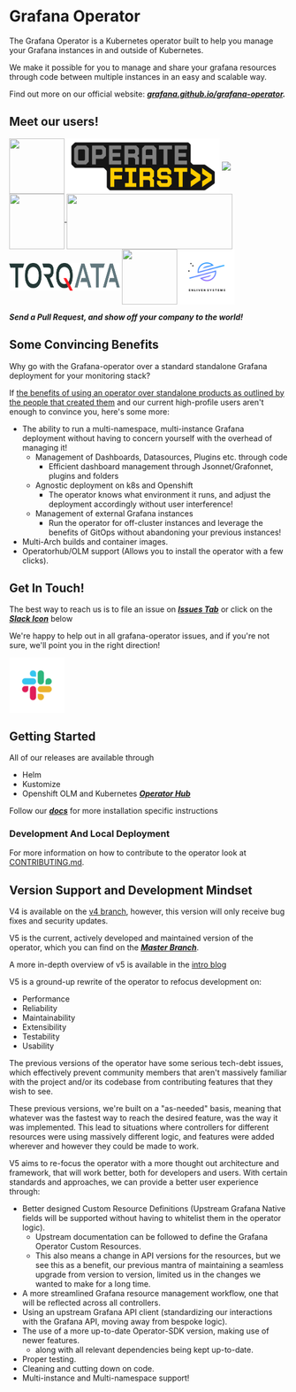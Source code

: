 # Grafana Operator

The Grafana Operator is a Kubernetes operator built to help you manage your Grafana instances in and outside of
Kubernetes.

We make it possible for you to manage and share your grafana resources through code between multiple instances in an
easy and scalable way.

Find out more on our official website:
***[grafana.github.io/grafana-operator](https://grafana-operator.github.io/grafana-operator/).***

## Meet our users!

<a href="https://www.redhat.com"><img src= "./media/users/redhat.png" align='middle' width=100 height=100 ></a>
<a href="https://www.operate-first.cloud/"><img src= "./media/users/opf-logo.png"  align='middle' height=100 ></a>
<a href="https://www.continental.com/"><img src= "./media/users/continental.png"  align='middle' height=100 ></a>
<a href="https://www.handelsbanken.se/en/"><img src= "./media/users/handelsbanken.svg" align='middle'  width=100 height=100 >
<a href="./media/users/xenit.png"><img src= "./media/users/xenit.png"  align='middle' width=300 height=100 ></a>
<a href="https://torqata.com"><img src= "./media/users/torqata.jpg"  align='middle' width=200 height=50 ></a>
<a href="https://www.ifood.com.br"><img src="./media/users/ifood.svg" align='middle' width=100 height=100></a>
<a href="https://enliven.systems"><img src= "./media/users/enliven-systems.png" align='middle'  width=100 height=100 ></a>

***Send a Pull Request, and show off your company to the world!***

## Some Convincing Benefits

Why go with the Grafana-operator over a standard standalone Grafana deployment for your monitoring stack?

If [the benefits of using an operator over standalone products as outlined by the people that created them](https://operatorframework.io/)
and our current high-profile users aren't enough to convince you, here's some more:

- The ability to run a multi-namespace, multi-instance Grafana deployment without having to concern yourself with the
  overhead of managing it!
    - Management of Dashboards, Datasources, Plugins etc. through code
        - Efficient dashboard management through Jsonnet/Grafonnet, plugins and folders
    - Agnostic deployment on k8s and Openshift
        - The operator knows what environment it runs, and adjust the deployment accordingly without user interference!
    - Management of external Grafana instances
        - Run the operator for off-cluster instances and leverage the benefits of GitOps without abandoning your
          previous instances!
- Multi-Arch builds and container images.
- Operatorhub/OLM support (Allows you to install the operator with a few clicks).

## Get In Touch!

The best way to reach us is to file an issue on
***[Issues Tab](https://github.com/grafana/grafana-operator/issues)***
or click on the ***[Slack Icon](https://kubernetes.slack.com/archives/C019A1KTYKC)*** below

We're happy to help out in all grafana-operator issues, and if you're not sure, we'll point you in the right direction!

<a href="https://kubernetes.slack.com/archives/C019A1KTYKC"><img src= "./media/slack.png" align='middle'  width=100 height=100 ></a>

## Getting Started

All of our releases are available through

- Helm
- Kustomize
- Openshift OLM and Kubernetes ***[Operator Hub](https://operatorhub.io/operator/grafana-operator)***

Follow our ***[docs](docs/README.md)*** for more installation specific instructions

### Development And Local Deployment

For more information on how to contribute to the operator look at [CONTRIBUTING.md](CONTRIBUTING.md).

## Version Support and Development Mindset

V4 is available on the [v4 branch](https://github.com/grafana/grafana-operator/tree/v4), however, this version
will only receive bug fixes and security updates.

V5 is the current, actively developed and maintained version of the operator, which you can find on the
***[Master Branch](https://github.com/grafana/grafana-operator/tree/master)***.

A more in-depth overview of v5 is available in the [intro blog](docs/blog/v5-intro.md)

V5 is a ground-up rewrite of the operator to refocus development on:

- Performance
- Reliability
- Maintainability
- Extensibility
- Testability
- Usability

The previous versions of the operator have some serious tech-debt issues, which effectively prevent community members
that aren't massively
familiar with the project and/or its codebase from contributing features that they wish to see.

These previous versions, we're built on a "as-needed" basis, meaning that whatever was the fastest way to reach the
desired feature, was the way
it was implemented. This lead to situations where controllers for different resources were using massively different
logic, and features were added
wherever and however they could be made to work.

V5 aims to re-focus the operator with a more thought out architecture and framework, that will work better,
both for developers and users.
With certain standards and approaches, we can provide a better user experience through:

- Better designed Custom Resource Definitions (Upstream Grafana Native fields will be supported without having to
  whitelist them in the operator logic).
    - Upstream documentation can be followed to define the Grafana Operator Custom Resources.
    - This also means a change in API versions for the resources, but we see this as a benefit, our previous mantra of
      maintaining a seamless upgrade from version to version, limited us in the changes we wanted to make for a long
      time.
- A more streamlined Grafana resource management workflow, one that will be reflected across all controllers.
- Using an upstream Grafana API client (standardizing our interactions with the Grafana API, moving away from bespoke
  logic).
- The use of a more up-to-date Operator-SDK version, making use of newer features.
    - along with all relevant dependencies being kept up-to-date.
- Proper testing.
- Cleaning and cutting down on code.
- Multi-instance and Multi-namespace support!
